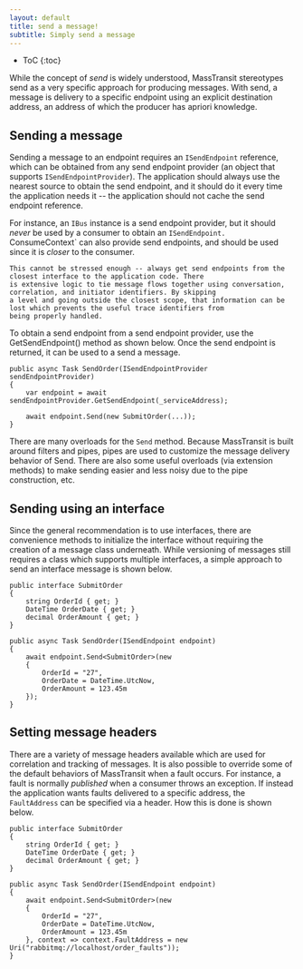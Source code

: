 ```yaml
---
layout: default
title: send a message!
subtitle: Simply send a message
---
```


* ToC
{:toc}

While the concept of _send_ is widely understood, MassTransit stereotypes send as a very specific approach for producing messages. With send, a message is delivery to a specific endpoint using an explicit destination address, an address of which the producer has apriori knowledge.

## Sending a message

Sending a message to an endpoint requires an `ISendEndpoint` reference, which can be obtained from any send endpoint provider (an object that supports `ISendEndpointProvider`). The application should always use the nearest source to obtain the send endpoint, and it should do it every time the application needs it -- the application should not cache the send endpoint reference.

For instance, an `IBus` instance is a send endpoint provider, but it should _never_ be used by a consumer to obtain an `ISendEndpoint. `ConsumeContext` can also provide send endpoints, and should be used since it is _closer_ to the consumer.

    This cannot be stressed enough -- always get send endpoints from the closest interface to the application code. There
    is extensive logic to tie message flows together using conversation, correlation, and initiator identifiers. By skipping
    a level and going outside the closest scope, that information can be lost which prevents the useful trace identifiers from
    being properly handled.

To obtain a send endpoint from a send endpoint provider, use the GetSendEndpoint() method as shown below. Once the send endpoint is returned, it can be used to a send a message.

    public async Task SendOrder(ISendEndpointProvider sendEndpointProvider)
    {
        var endpoint = await sendEndpointProvider.GetSendEndpoint(_serviceAddress);

        await endpoint.Send(new SubmitOrder(...));
    }


There are many overloads for the `Send` method. Because MassTransit is built around filters and pipes, pipes are used to customize the message delivery behavior of Send. There are also some useful overloads (via extension methods) to make sending easier and less noisy due to the pipe construction, etc.

## Sending using an interface

Since the general recommendation is to use interfaces, there are convenience methods to initialize the interface without requiring the creation of a message class underneath. While versioning of messages still requires a class which supports multiple interfaces, a simple approach to send an interface message is shown below.

    public interface SubmitOrder
    {
        string OrderId { get; }
        DateTime OrderDate { get; }
        decimal OrderAmount { get; }
    }

    public async Task SendOrder(ISendEndpoint endpoint)
    {
        await endpoint.Send<SubmitOrder>(new
        {
            OrderId = "27",
            OrderDate = DateTime.UtcNow,
            OrderAmount = 123.45m
        });
    }


## Setting message headers

There are a variety of message headers available which are used for correlation and tracking of messages. It is also possible to override some of the default behaviors of MassTransit when a fault occurs. For instance, a fault is normally _published_ when a consumer throws an exception. If instead the application wants faults delivered to a specific address, the `FaultAddress` can be specified via a header. How this is done is shown below.


    public interface SubmitOrder
    {
        string OrderId { get; }
        DateTime OrderDate { get; }
        decimal OrderAmount { get; }
    }

    public async Task SendOrder(ISendEndpoint endpoint)
    {
        await endpoint.Send<SubmitOrder>(new
        {
            OrderId = "27",
            OrderDate = DateTime.UtcNow,
            OrderAmount = 123.45m
        }, context => context.FaultAddress = new Uri("rabbitmq://localhost/order_faults"));
    }

